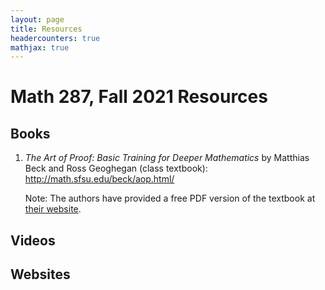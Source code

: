 ```yaml
---
layout: page
title: Resources
headercounters: true
mathjax: true
---
```


# Math 287, Fall 2021 Resources

## Books

1.  *The Art of Proof: Basic Training for Deeper Mathematics*
    by Matthias Beck and Ross Geoghegan (class textbook):
    <http://math.sfsu.edu/beck/aop.html/>
    
    Note: The authors have provided a free PDF version of the textbook
    at [their website](http://math.sfsu.edu/beck/aop.html).



## Videos


## Websites

